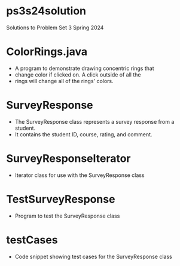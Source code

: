 # ps3s24solution
Solutions to Problem Set 3 Spring 2024

# ColorRings.java
 * A program to demonstrate drawing concentric rings that 
 * change color if clicked on.  A click outside of all the 
 * rings will change all of the rings' colors.
 
# SurveyResponse
 * The SurveyResponse class represents a survey response from a student.
 * It contains the student ID, course, rating, and comment.
 
# SurveyResponseIterator
 * Iterator class for use with the SurveyResponse class
 
# TestSurveyResponse
 * Program to test the SurveyResponse class
 
# testCases
 * Code snippet showing test cases for the SurveyResponse class


